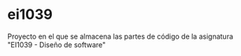 # ei1039

Proyecto en el que se almacena las partes de código de la asignatura "EI1039 - Diseño de software"
